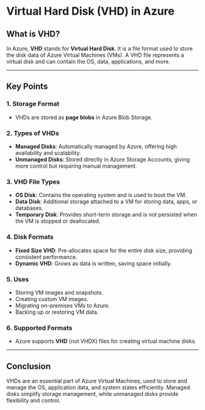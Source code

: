 # Virtual Hard Disk (VHD) in Azure

## What is VHD?

In Azure, **VHD** stands for **Virtual Hard Disk**. It is a file format used to store the disk data of Azure Virtual Machines (VMs). A VHD file represents a virtual disk and can contain the OS, data, applications, and more.

---

## Key Points

### 1. Storage Format
- VHDs are stored as **page blobs** in Azure Blob Storage.

### 2. Types of VHDs
- **Managed Disks**: Automatically managed by Azure, offering high availability and scalability.
- **Unmanaged Disks**: Stored directly in Azure Storage Accounts, giving more control but requiring manual management.

### 3. VHD File Types
- **OS Disk**: Contains the operating system and is used to boot the VM.
- **Data Disk**: Additional storage attached to a VM for storing data, apps, or databases.
- **Temporary Disk**: Provides short-term storage and is not persisted when the VM is stopped or deallocated.

### 4. Disk Formats
- **Fixed Size VHD**: Pre-allocates space for the entire disk size, providing consistent performance.
- **Dynamic VHD**: Grows as data is written, saving space initially.

### 5. Uses
- Storing VM images and snapshots.
- Creating custom VM images.
- Migrating on-premises VMs to Azure.
- Backing up or restoring VM data.

### 6. Supported Formats
- Azure supports **VHD** (not VHDX) files for creating virtual machine disks.

---

## Conclusion

VHDs are an essential part of Azure Virtual Machines, used to store and manage the OS, application data, and system states efficiently. Managed disks simplify storage management, while unmanaged disks provide flexibility and control.
